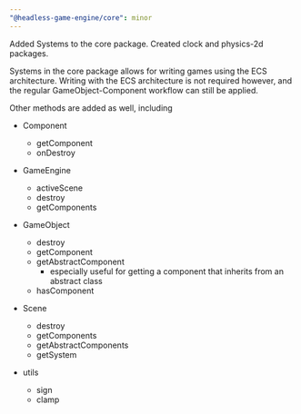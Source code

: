 ```yaml
---
"@headless-game-engine/core": minor
---
```


Added Systems to the core package. Created clock and physics-2d packages.

Systems in the core package allows for writing games using the ECS architecture.
Writing with the ECS architecture is not required however, and the regular GameObject-Component workflow can still be applied.

Other methods are added as well, including

- Component
  - getComponent
  - onDestroy

- GameEngine
  - activeScene
  - destroy
  - getComponents

- GameObject
  - destroy
  - getComponent
  - getAbstractComponent
    - especially useful for getting a component that inherits from an abstract class
  - hasComponent

- Scene
  - destroy
  - getComponents
  - getAbstractComponents
  - getSystem

- utils
  - sign
  - clamp
